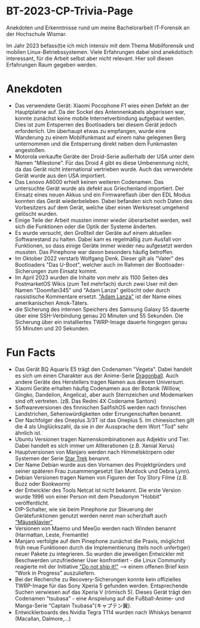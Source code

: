 # BT-2023-CP-Trivia-Page
Anekdoten und Erkenntnisse rund um meine Bachelorarbeit IT-Forensik an der Hochschule Wismar. 

Im Jahr 2023 befass(t)e ich mich intensiv mit dem Thema Mobilforensik und mobilen Linux-Betriebssystemen. Viele Erfahrungen dabei sind anekdotisch interessant, für die Arbeit selbst aber nicht relevant. Hier soll diesen Erfahrungen Raum gegeben werden. 

# Anekdoten

- Das verwendete Gerät: Xiaomi Pocophone F1 wies einen Defekt an der Hauptplatine auf. Da der Sockel des Antennenkabels abgerissen war, konnte zunächst keine mobile Internetverbindung aufgebaut werden. Dies ist zum Entsperren des Bootloaders bei diesem Gerät jedoch erforderlich. Um überhaupt etwas zu empfangen, wurde eine Wanderung zu einem Mobilfunkmast auf einem nahe gelegenen Berg unternommen und die Entsperrung direkt neben dem Funkmasten angestoßen. 
- Motorola verkaufte Geräte der Droid-Serie außerhalb der USA unter dem Namen "Milestone". Für das Droid 4 gibt es diese Umbenennung nicht, da das Gerät nicht international vertrieben wurde. Auch das verwendete Gerät wurde aus den USA importiert. 
- Das Lenovo A6000 erhielt keinen weiteren Codenamen. Das untersuchte Gerät wurde als defekt aus Griechenland importiert. Der Einsatz eines neuen Akkus und ein Firmwareflash über den EDL Modus konnten das Gerät wiederbeleben. Dabei befanden sich noch Daten des Vorbesitzers auf dem Gerät, welche über einen Werksreset umgehend gelöscht wurden. 
- Einige Teile der Arbeit mussten immer wieder überarbeitet werden, weil sich die Funktionen oder die Optik der Systeme änderten. 
- Es wurde versucht, den Großteil der Geräte auf einem aktuellen Softwarestand zu halten. Dabei kam es regelmäßig zum Ausfall von Funktionen, so dass einige Geräte immer wieder neu aufgesetzt werden mussten. Das Pinephone war davon besonders häufig betroffen. 
- Im Oktober 2022 verstarb Wolfgang Denk. Dieser gilt als "Vater" des Bootloaders "Das U-Boot", welcher auch im Rahmen der Bootloader-Sicherungen zum Einsatz kommt. 
- Im April 2023 wurden die Inhalte von mehr als 1100 Seiten des PostmarketOS Wikis (zum Teil mehrfach) durch zwei User mit den Namen "Doomfan345" und "Adam Lanza" gelöscht oder durch rassistische Kommentare ersetzt. ["Adam Lanza"](https://de.m.wikipedia.org/wiki/Amoklauf_an_der_Sandy_Hook_Elementary_School) ist der Name eines amerikanischen Amok-Täters. 
- die Sicherung des internen Speichers des Samsung Galaxy S5 dauerte über eine SSH-Verbindung genau 20 Minuten und 55 Sekunden. Die Sicherung über ein installiertes TWRP-Image dauerte hingegen genau 55 Minuten und 20 Sekunden.

# Fun Facts

- Das Gerät BQ Aquaris E5 trägt den Codenamen "Vegeta". Dabei handelt es sich um einen Charakter aus der Anime-Serie [Dragonball](https://de.wikipedia.org/wiki/Dragon_Ball). Auch andere Geräte des Herstellers tragen Namen aus diesem Universum. 
- Xiaomi Geräte erhalten häufig Codenamen aus der Botanik (Willow, Gingko, Dandelion, Angelica), aber auch Sternzeichen und Modemarken sind oft vertreten. (zB. Das Redmi 4X Codename Santoni)
- Softwareversionen des finnischen SailfishOS werden nach finnischen Landstrichen, Sehenswürdigkeiten oder Errungenschaften benannt. 
- Der Nachfolger des Oneplus 3/3T ist das Oneplus 5. Im chinesischen gilt die 4 als Unglückszahl, da sie in der Aussprache dem Wort "Tod" sehr ähnlich ist. 
- Ubuntu Versionen tragen Namenskombinationen aus Adjektiv und Tier. Dabei handelt es sich immer um Alliterationen (z.B. Xenial Xerus) 
- Hauptversionen von Manjaro werden nach Himmelskörpern oder Systemen der Serie [Star Trek](https://de.wikipedia.org/wiki/Star_Trek) benannt. 
- Der Name Debian wurde aus den Vornamen des Projektgründers und seiner späteren Frau zusammengesetzt (Ian Murdock und Debra Lynn). 
- Debian Versionen tragen Namen von Figuren der Toy Story Filme (z.B. Buzz oder Bookworm) 
- der Entwickler des Tools Netcat ist nicht bekannt. Die erste Version wurde 1996 von einer Person mit dem Pseudonym "Hobbit" veröffentlicht. 
- DIP-Schalter, wie sie beim Pinephone zur Steuerung der Gerätefunktionen genutzt werden nennt man scherzhaft auch ["Mäuseklavier"](https://de.wiktionary.org/wiki/M%C3%A4useklavier)
- Versionen von Maemo und MeeGo werden nach Winden benannt (Harmattan, Leste, Fremantle) 
- Manjaro verfolgte auf dem Pinephone zunächst die Praxis, möglichst früh neue Funktionen durch die Implementierung (teils noch unfertiger) neuer Pakete zu integrieren. So wurden die jeweiligen Entwickler mit Beschwerden unzufriedener User konfrontiert - die Linux Community reagierte mit der Initiative ["Do not ship it!"](https://dont-ship.it/) --> einem offenen Brief kein "Work in Progress" auszuliefern.
- Bei der Recherche zu Recovery-Sicherungen konnte kein offizielles TWRP-Image für das Sony Xperia 5 gefunden werden. Entsprechende Suchen verwiesen auf das Xperia V (römisch 5). Dieses Gerät trägt den Codenamen "tsubasa" - eine Anspielung auf die Fußball-Anime- und Manga-Serie "Captain Tsubasa"(キャプテン翼). 
- Entwicklerboards des Nvidia Tegra T114 wurden nach Whiskys benannt (Macallan, Dalmore,...) 
